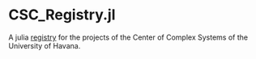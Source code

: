 # CSC_Registry.jl

A julia [registry](https://pkgdocs.julialang.org/v1/registries/) for the projects of the Center of Complex Systems of the University of Havana. 
